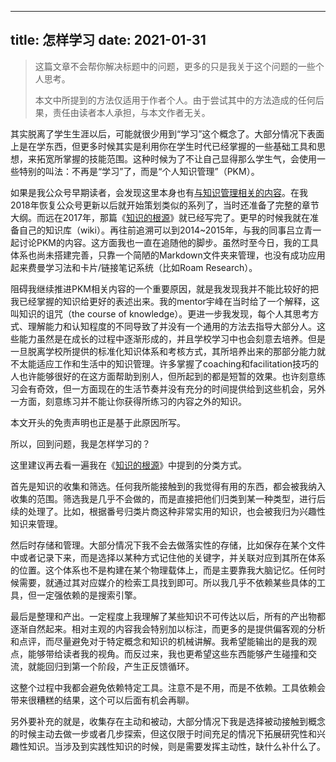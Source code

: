 ---
title: 怎样学习
date: 2021-01-31
----

> 这篇文章不会帮你解决标题中的问题，更多的只是我关于这个问题的一些个人思考。
> 
> 本文中所提到的方法仅适用于作者个人。由于尝试其中的方法造成的任何后果，责任由读者本人承担，与本文作者无关。

其实脱离了学生生涯以后，可能就很少用到“学习”这个概念了。大部分情况下表面上是在学东西，但更多时候其实是利用你在学生时代已经掌握的一些基础工具和思想，来拓宽所掌握的技能范围。这种时候为了不让自己显得那么学生气，会使用一些特别的叫法：不再是“学习”了，而是“个人知识管理”（PKM）。

如果是我公众号早期读者，会发现这里本身也有[与知识管理相关的内容](https://mp.weixin.qq.com/mp/appmsgalbum?action=getalbum&__biz=MzA3MTAyMTU3OA==&scene=1&album_id=1461990156831211520)。在我2018年恢复公众号更新以后就开始策划类似的系列了，当时还准备了完整的章节大纲。而远在2017年，那篇《[知识的根源](https://mp.weixin.qq.com/s/sl_gNcjvq8CefU2VdoY39w)》就已经写完了。更早的时候我就在准备自己的知识库（wiki）。再往前追溯可以到2014~2015年，与我的同事吕立青一起讨论PKM的内容。这方面我也一直在追随他的脚步。虽然时至今日，我的工具体系也尚未搭建完善，只靠一个简陋的Markdown文件夹来管理，也没有成功应用起来费曼学习法和卡片/链接笔记系统（比如Roam Research）。

阻碍我继续推进PKM相关内容的一个重要原因，就是我发现我并不能比较好的把我已经掌握的知识给更好的表述出来。我的mentor宇峰在当时给了一个解释，这叫知识的诅咒（the course of knowledge）。更进一步我发现，每个人其思考方式、理解能力和认知程度的不同导致了并没有一个通用的方法去指导大部分人。这些能力虽然是在成长的过程中逐渐形成的，并且学校学习中也会刻意去培养。但是一旦脱离学校所提供的标准化知识体系和考核方式，其所培养出来的那部分能力就不太能适应工作和生活中的知识管理。许多掌握了coaching和facilitation技巧的人也许能够很好的在这方面帮助到别人，但所起到的都是短暂的效果。也许刻意练习会有奇效，但一方面现在的生活节奏并没有充分的时间提供给到这些机会，另外一方面，刻意练习并不能让你获得所练习的内容之外的知识。

本文开头的免责声明也正是基于此原因所写。

所以，回到问题，我是怎样学习的？

这里建议再去看一遍我在《[知识的根源](https://mp.weixin.qq.com/s/sl_gNcjvq8CefU2VdoY39w)》中提到的分类方式。

首先是知识的收集和筛选。任何我所能接触到的我觉得有用的东西，都会被我纳入收集的范围。筛选我是几乎不会做的，而是直接把他们归类到某一种类型，进行后续的处理了。比如，根据番号归类片商这种非常实用的知识，也会被我归为兴趣性知识来管理。

然后时存储和管理。大部分情况下我不会去做落实性的存储，比如保存在某个文件中或者记录下来，而是选择以某种方式记住他的关键字，并关联对应到其所在体系的位置。这个体系也不是构建在某个物理载体上，而是主要靠我大脑记忆。任何时候需要，就通过其对应媒介的检索工具找到即可。所以我几乎不依赖某些具体的工具，但一定强依赖的是搜索引擎。

最后是整理和产出。一定程度上我理解了某些知识不可传达以后，所有的产出物都逐渐自然起来。相对主观的内容我会特别加以标注，而更多的是提供偏客观的分析和点评，而尽量避免对于特定概念和知识的机械讲解。我希望能输出的是我的观点，能够带给读者我的视角。而反过来，我也更希望这些东西能够产生碰撞和交流，就能回归到第一个阶段，产生正反馈循环。

这整个过程中我都会避免依赖特定工具。注意不是不用，而是不依赖。工具依赖会带来很糟糕的结果，这个可以后面有机会再聊。

另外要补充的就是，收集存在主动和被动，大部分情况下我是选择被动接触到概念的时候主动去做一步或者几步探索，但这仅限于时间充足的情况下拓展研究性和兴趣性知识。当涉及到实践性知识的时候，则是需要发挥主动性，缺什么补什么了。
